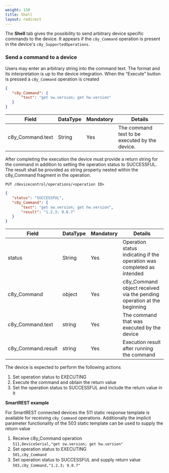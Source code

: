 ```yaml
---
weight: 150
title: Shell
layout: redirect
---
```


The **Shell** tab gives the possibility to send arbitrary device specific commands to the device. It appears if the ```c8y_Command``` operation is present in the device's ```c8y_SupportedOperations```.

### Send a command to a device

Users may enter an arbitrary string into the command text. The format and its interpretation is up to the device integration. When the “Execute” button is pressed a ```c8y_Command``` operation is created


```json
{
   "c8y_Command": {
       "text": "get sw.version; get hw.version"
   }
}
```

|Field|DataType|Mandatory|Details|
|----|----|----|----|
|c8y_Command.text|String|Yes|The command text to be executed by the device.|

After completing the execution the device must provide a return string for the command in addition to setting the operation status to SUCCESSFUL. The result shall be provided as string property nested within the c8y_Command fragment in the operation.

```http
PUT /devicecontrol/operations/<operation ID>
```
```json
{
   "status": "SUCCESSFUL",
   "c8y_Command": {
       "text": "get sw.version; get hw.version",
       "result": "1.2.3; 9.8.7"
   }
}
```

|Field|DataType|Mandatory|Details|
|----|----|----|----|
|status|String|Yes|Operation status indicating if the operation was completed as intended|
|c8y_Command|object|Yes|c8y_Command object received via the pending operation at the beginning|
|c8y_Command.text|string|Yes|The command that was executed by the device|
|c8y_Command.result|string|Yes|Execution result after running the command|


The device is expected to perform the following actions
1. Set operation status to EXECUTING
2. Execute the command and obtain the return value
3. Set the operation status to SUCCESSFUL and include the return value in it

**SmartREST example**

For SmartREST connected devices the 511 static response template is available for receiving ```c8y_Command``` operations. Additionally the implicit parameter functionality of the 503 static template can be used to supply the return value

1. Receive c8y_Command operation <br>
  `511,DeviceSerial,"get sw.version; get hw.version"`
2. Set operation status to EXECUTING <br>
  `501,c8y_Command`
3. Set operation status to SUCCESSFUL and supply return value <br>
  `503,c8y_Command,"1.2.3; 9.8.7"`
